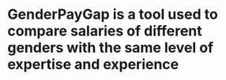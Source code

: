 # GenderPayGap is a tool used to compare salaries of different genders with the same level of expertise and experience

